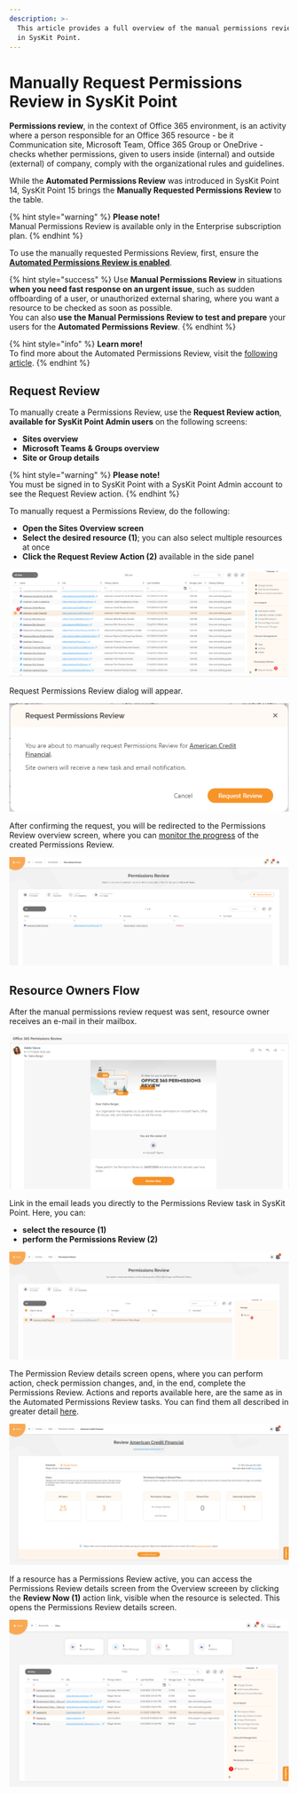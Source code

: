 ```yaml
---
description: >-
  This article provides a full overview of the manual permissions review process
  in SysKit Point.
---
```


# Manually Request Permissions Review in SysKit Point

**Permissions review**, in the context of Office 365 environment, is an activity where a person responsible for an Office 365 resource - be it Communication site, Microsoft Team, Office 365 Group or OneDrive - checks whether permissions, given to users inside \(internal\) and outside \(external\) of company, comply with the organizational rules and guidelines.

While the **Automated Permissions Review** was introduced in SysKit Point 14, SysKit Point 15 brings the **Manually Requested Permissions Review** to the table.

{% hint style="warning" %}
**Please note!**  
Manual Permissions Review is available only in the Enterprise subscription plan.
{% endhint %}

To use the manually requested Permissions Review, first, ensure the [**Automated Permissions Review is enabled**](../installation-and-configuration/enable-permissions-review.md).

{% hint style="success" %}
Use **Manual Permissions Review** in situations **when you need fast response on an urgent issue**, such as sudden offboarding of a user, or unauthorized external sharing, where you want a resource to be checked as soon as possible.  
You can also **use the Manual Permissions Review to test and prepare** your users for the **Automated Permissions Review**.
{% endhint %}

{% hint style="info" %}
**Learn more!**  
To find more about the Automated Permissions Review, visit the [following article](permissions-review.md).
{% endhint %}

## Request Review

To manually create a Permissions Review, use the **Request Review action**, **available for SysKit Point Admin users** on the following screens:

* **Sites overview**
* **Microsoft Teams & Groups overview**
* **Site or Group details**

{% hint style="warning" %}
**Please note!**  
You must be signed in to SysKit Point with a SysKit Point Admin account to see the Request Review action.
{% endhint %}

To manually request a Permissions Review, do the following:

* **Open the Sites Overview screen**
* **Select the desired resource \(1\)**; you can also select multiple resources at once
* **Click the Request Review Action \(2\)** available in the side panel

![Request Review action](../.gitbook/assets/manually-request-permissions-review_2.png)

Request Permissions Review dialog will appear.

![Request Permissions Review dialog](../.gitbook/assets/manually-request-permissions-review_3.png)

After confirming the request, you will be redirected to the Permissions Review overview screen, where you can [monitor the progress](monitor-permissions-review.md) of the created Permissions Review.

![Permissions Review overview screen](../.gitbook/assets/manually-request-permissions-review_4.png)

## Resource Owners Flow

After the manual permissions review request was sent, resource owner receives an e-mail in their mailbox. 

![Permissions Review email](../.gitbook/assets/manually-request-permissions-review_5.png)

Link in the email leads you directly to the Permissions Review task in SysKit Point. Here, you can:

* **select the resource \(1\)**
* **perform the Permissions Review \(2\)**

![Permissions Review task screen](../.gitbook/assets/manually-request-permissions-review_6.png)

The Permission Review details screen opens, where you can perform action, check permission changes, and, in the end, complete the Permissions Review. Actions and reports available here, are the same as in the Automated Permissions Review tasks. You can find them all described in greater detail [here](permissions-review.md#permissions-review-task-details).

![Permissions Review task screen](../.gitbook/assets/manually-request-permissions-review_7.png)

If a resource has a Permissions Review active, you can access the Permissions Review details screen from the Overview screeen by clicking the **Review Now \(1\)** action link, visible when the resource is selected. This opens the Permissions Review details screen.

![Permissions Review task screen](../.gitbook/assets/manually-request-permissions-review_10.png)

